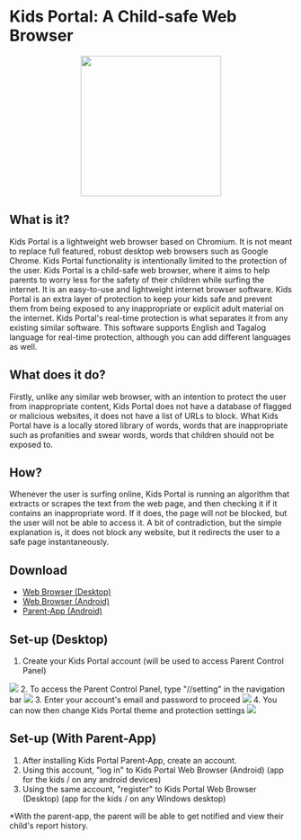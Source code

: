 # Kids Portal: A Child-safe Web Browser 
<center>
<a href="https://www.linkedin.com/in/jaenuguid/">
  <img src="https://github.com/JaeNuguid/Kids-Portal-Version-2/blob/master/newKidsPortal/Resources/KidsPortal.png?raw=true" width="250" height="250"/>
</a>
</center>

## What is it?
Kids Portal is a lightweight web browser based on Chromium. It is not meant to replace full featured, robust desktop web browsers such as Google Chrome. Kids Portal functionality is intentionally limited to the protection of the user.
Kids Portal is a child-safe web browser, where it aims to help parents to worry less for the safety of their children while surfing the internet. It is an easy-to-use and lightweight internet browser software. Kids Portal is an extra layer of protection to keep your kids safe and prevent them from being exposed to any inappropriate or explicit adult material on the internet. Kids Portal's real-time protection is what separates it from any existing similar software. This software supports English and Tagalog language for real-time protection, although you can add different languages as well.

## What does it do?
Firstly, unlike any similar web browser, with an intention to protect the user from inappropriate content, Kids Portal does not have a database of flagged or malicious websites, it does not have a list of URLs to block. What Kids Portal have is a locally stored library of words, words that are inappropriate such as profanities and swear words, words that children should not be exposed to.

## How?
Whenever the user is surfing online, Kids Portal is running an algorithm that extracts or scrapes the text from the web page, and then checking it if it contains an inappropriate word. If it does, the page will not be blocked, but the user will not be able to access it. A bit of contradiction, but the simple explanation is, it does not block any website, but it redirects the user to a safe page instantaneously.

## Download 
- [Web Browser (Desktop)](https://github.com/JaeNuguid/Kids-Portal-Web-Browser/releases/download/v1.0/Kids.Portal.-.Parent.App.zip)
- [Web Browser (Android)](https://github.com/JaeNuguid/Kids-Portal-Web-Browser/releases/download/v1.0/Kids.Portal.-.Android.Web.Browser.zip)
- [Parent-App (Android)](https://github.com/JaeNuguid/Kids-Portal-Web-Browser/releases/download/v1.0/Kids.Portal.-.Parent.App.zip)

## Set-up (Desktop)
1. Create your Kids Portal account (will be used to access Parent Control Panel)
<img src="https://image.ibb.co/d3epJ6/1.jpg"/>
2. To access the Parent Control Panel, type "//setting" in the navigation bar
<img src="https://image.ibb.co/eK29J6/2.jpg"/>
3. Enter your account's email and password to proceed
<img src="https://image.ibb.co/fFf75m/3.jpg"/>
4. You can now then change Kids Portal theme and protection settings
<img src="https://image.ibb.co/j0zdBR/4.jpg"/>

## Set-up (With Parent-App)
1. After installing Kids Portal Parent-App, create an account.
2. Using this account, "log in" to Kids Portal Web Browser (Android) (app for the kids / on any android devices)
3. Using the same account, "register" to Kids Portal Web Browser (Desktop) (app for the kids / on any Windows desktop)

*With the parent-app, the parent will be able to get notified and view their child's report history.
